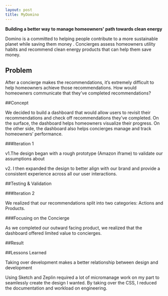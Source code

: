```yaml
---
layout: post
title: MyDomino
---
```

**Building a better way to manage homeowners' path towards clean energy**

Domino is a committed to helping people contribute to a more sustainable planet while saving them money . Concierges assess homeowners utility habits and recommend clean energy products that can help them save money.

## Problem

After a concierge makes the recommendations, it’s extremely difficult to help homeowners achieve those recommendations. How would homeowners communicate that they’ve completed recommendations?

##Concept

We decided to build a dashboard that would allow users to revisit their recommendations and check off recommendations they’ve completed. On the surface, the dashboard helps homeowners visualize their progress. On the other side, the dashboard also helps concierges manage and track homeowners’ performance.


###Iteration 1

v1.The design began with a rough prototype (Amazon iframe) to validate our assumptions about

v2. I then expanded the design to better align with our brand and provide a consistent experience across all our user interactions.

##Testing & Validation

###Iteration 2

We realized that our recommendations split into two categories: Actions and Products.

###Focusing on the Concierge

As we completed our outward facing product, we realized that the dashboard offered limited value to concierges. 

##Result

##Lessons Learned

Taking over development makes a better relationship between design and development

Using Sketch and Zeplin required a lot of micromanage work on my part to seamlessly create the design I wanted. By taking over the CSS, I reduced the documentation and workload on engineering.
